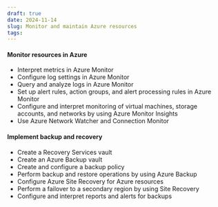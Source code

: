 ```yaml
---
draft: true
date: 2024-11-14
slug: Monitor and maintain Azure resources
tags:
---
```


#### Monitor resources in Azure

- Interpret metrics in Azure Monitor
- Configure log settings in Azure Monitor
- Query and analyze logs in Azure Monitor
- Set up alert rules, action groups, and alert processing rules in Azure Monitor
- Configure and interpret monitoring of virtual machines, storage accounts, and networks by using Azure Monitor Insights
- Use Azure Network Watcher and Connection Monitor

#### Implement backup and recovery

- Create a Recovery Services vault
- Create an Azure Backup vault
- Create and configure a backup policy
- Perform backup and restore operations by using Azure Backup
- Configure Azure Site Recovery for Azure resources
- Perform a failover to a secondary region by using Site Recovery
- Configure and interpret reports and alerts for backups
